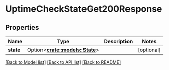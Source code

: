 # UptimeCheckStateGet200Response

## Properties

Name | Type | Description | Notes
------------ | ------------- | ------------- | -------------
**state** | Option<[**crate::models::State**](state.md)> |  | [optional]

[[Back to Model list]](../README.md#documentation-for-models) [[Back to API list]](../README.md#documentation-for-api-endpoints) [[Back to README]](../README.md)


